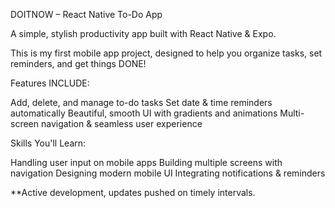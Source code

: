 DOITNOW – React Native To-Do App 

A simple, stylish productivity app built with React Native & Expo.

This is my first mobile app project, designed to help you organize tasks, set reminders, and get things DONE!

 Features INCLUDE:
 
Add, delete, and manage to-do tasks
Set date & time reminders automatically
Beautiful, smooth UI with gradients and animations
Multi-screen navigation & seamless user experience

 Skills You'll Learn:

Handling user input on mobile apps
Building multiple screens with navigation
Designing modern mobile UI
Integrating notifications & reminders

**Active development, updates pushed on timely intervals.
